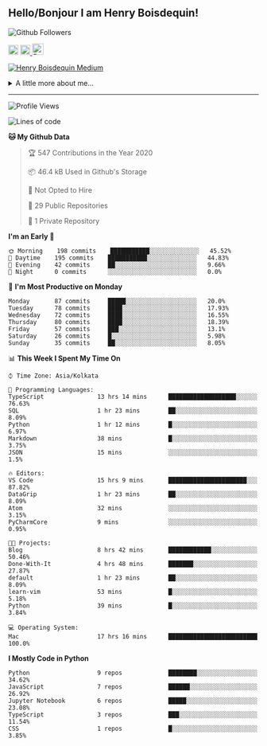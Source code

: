 <!--
**henryboisdequin/henryboisdequin** is a ✨ _special_ ✨ repository because its `README.md` (this file) appears on your GitHub profile.

Here are some ideas to get you started:

- 🔭 I’m currently working on ...
- 🌱 I’m currently learning ...
- 👯 I’m looking to collaborate on ...
- 🤔 I’m looking for help with ...
- 💬 Ask me about ...
- 📫 How to reach me: ...
- 😄 Pronouns: ...
- ⚡ Fun fact: ...
-->
<h2>Hello/Bonjour I am Henry Boisdequin!</h2>

<p align="middle">
    
![Github Followers](https://img.shields.io/github/followers/henryboisdequin?style=social) 

<a href="https://stackoverflow.com/users/13753914/henry"><img src="https://cdns.iconmonstr.com/wp-content/assets/preview/2012/240/iconmonstr-stackoverflow-1.png" alt="StackOverFlow" href="https://stackoverflow.com/users/13753914/henry" width="20" height="auto"></img></a> 
<a href="https://medium.com/@boisdequinh"><img src="https://cdns.iconmonstr.com/wp-content/assets/preview/2018/240/iconmonstr-medium-1.png" alt="Medium" href="https://medium.com/@boisdequinh" width="20" height="auto"></img></a><a href="https://stackoverflow.com/users/13753914/henry">
<a href="https://dev.to/henryboisdequin" class="dev" style="margin-right: 2px;"><img src="https://lh3.googleusercontent.com/mmiuKzIq5YPFyjrfFsiNqeGuJY-Rp6wVvE8kus6vuunOnqInN16GTCCUX1937vEbKw=s360-rw" alt="Dev.to" href="https://dev.to/henryboisdequin" width="23" height="auto"></img></a>


<!-- https://iconmonstr.com/ -->

</p>

[![Henry Boisdequin Medium](https://github-readme-medium.vercel.app/?username=boisdequinh&&limit=2)](https://medium.com/@boisdequinh)

<details>
<summary>A little more about me... </summary>
<br>
    
```typescript
const henryBoisdequin: human = {
    from: ["philippines", "belgium"],
    age: 12,
    languages: ["typescript/javascript", "python"],
    askMeAbout: ["web dev", "machine learning", "fullstack projects", "swimming"],
    technologies: {
        mobile: ["react native"],
        frontEnd: {
            js: ["react.js", "next.js"],
            css: ["bootstrap", "chakra-ui", "saas"]
        },
        backEnd: {
            js: ["node", "express", "graphql", "typeorm"],
            python: ["flask"]
        },
        devOps: ["AWS", "docker"],
        databases: ["postgresql", "redis"],
        otherTools: ["firebase", "tensorflow", "keras", "numpy", "pygame"]
    },
    currentFocus: "Learning React Native",
    hobbies: ["swimming", "programming"],
};
```

</details>

---
<!--START_SECTION:waka-->
![Profile Views](http://img.shields.io/badge/Profile%20Views-192-blue)

![Lines of code](https://img.shields.io/badge/From%20Hello%20World%20I%27ve%20Written-2.8%20million%20lines%20of%20code-blue)

**🐱 My Github Data** 

> 🏆 547 Contributions in the Year 2020
 > 
> 📦 46.4 kB Used in Github's Storage 
 > 
> 🚫 Not Opted to Hire
 > 
> 📜 29 Public Repositories
 > 
> 🔑 1 Private Repository 
 > 
**I'm an Early 🐤** 

```text
🌞 Morning    198 commits    ███████████░░░░░░░░░░░░░░   45.52% 
🌆 Daytime    195 commits    ███████████░░░░░░░░░░░░░░   44.83% 
🌃 Evening    42 commits     ██░░░░░░░░░░░░░░░░░░░░░░░   9.66% 
🌙 Night      0 commits      ░░░░░░░░░░░░░░░░░░░░░░░░░   0.0%

```
📅 **I'm Most Productive on Monday** 

```text
Monday       87 commits     █████░░░░░░░░░░░░░░░░░░░░   20.0% 
Tuesday      78 commits     ████░░░░░░░░░░░░░░░░░░░░░   17.93% 
Wednesday    72 commits     ████░░░░░░░░░░░░░░░░░░░░░   16.55% 
Thursday     80 commits     ████░░░░░░░░░░░░░░░░░░░░░   18.39% 
Friday       57 commits     ███░░░░░░░░░░░░░░░░░░░░░░   13.1% 
Saturday     26 commits     █░░░░░░░░░░░░░░░░░░░░░░░░   5.98% 
Sunday       35 commits     ██░░░░░░░░░░░░░░░░░░░░░░░   8.05%

```


📊 **This Week I Spent My Time On** 

```text
⌚︎ Time Zone: Asia/Kolkata

💬 Programming Languages: 
TypeScript               13 hrs 14 mins      ███████████████████░░░░░░   76.63% 
SQL                      1 hr 23 mins        ██░░░░░░░░░░░░░░░░░░░░░░░   8.09% 
Python                   1 hr 12 mins        █░░░░░░░░░░░░░░░░░░░░░░░░   6.97% 
Markdown                 38 mins             █░░░░░░░░░░░░░░░░░░░░░░░░   3.75% 
JSON                     15 mins             ░░░░░░░░░░░░░░░░░░░░░░░░░   1.5%

🔥 Editors: 
VS Code                  15 hrs 9 mins       ██████████████████████░░░   87.82% 
DataGrip                 1 hr 23 mins        ██░░░░░░░░░░░░░░░░░░░░░░░   8.09% 
Atom                     32 mins             ░░░░░░░░░░░░░░░░░░░░░░░░░   3.15% 
PyCharmCore              9 mins              ░░░░░░░░░░░░░░░░░░░░░░░░░   0.95%

🐱‍💻 Projects: 
Blog                     8 hrs 42 mins       ████████████░░░░░░░░░░░░░   50.46% 
Done-With-It             4 hrs 48 mins       ███████░░░░░░░░░░░░░░░░░░   27.87% 
default                  1 hr 23 mins        ██░░░░░░░░░░░░░░░░░░░░░░░   8.09% 
learn-vim                53 mins             █░░░░░░░░░░░░░░░░░░░░░░░░   5.18% 
Python                   39 mins             █░░░░░░░░░░░░░░░░░░░░░░░░   3.84%

💻 Operating System: 
Mac                      17 hrs 16 mins      █████████████████████████   100.0%

```

**I Mostly Code in Python** 

```text
Python                   9 repos             ████████░░░░░░░░░░░░░░░░░   34.62% 
JavaScript               7 repos             ██████░░░░░░░░░░░░░░░░░░░   26.92% 
Jupyter Notebook         6 repos             █████░░░░░░░░░░░░░░░░░░░░   23.08% 
TypeScript               3 repos             ███░░░░░░░░░░░░░░░░░░░░░░   11.54% 
CSS                      1 repos             █░░░░░░░░░░░░░░░░░░░░░░░░   3.85%

```



<!--END_SECTION:waka-->

